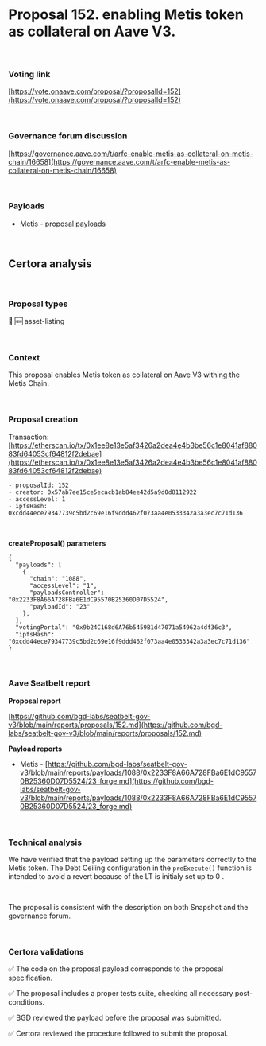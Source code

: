 # Proposal 152. enabling Metis token as collateral on Aave V3.
<br>

### Voting link

[https://vote.onaave.com/proposal/?proposalId=152](https://vote.onaave.com/proposal/?proposalId=152)

<br>

### Governance forum discussion

[https://governance.aave.com/t/arfc-enable-metis-as-collateral-on-metis-chain/16658](https://governance.aave.com/t/arfc-enable-metis-as-collateral-on-metis-chain/16658)

<br>

### Payloads

* Metis - [proposal payloads](https://explorer.metis.io/address/0x0eC1A3d247843b688b354BFF80444B952a08C663/contract/1088/code#loaded)

<br>

## Certora analysis

<br>

### Proposal types

:gem: :new: asset-listing

<br>

### Context

This proposal enables Metis token as collateral on Aave V3 withing the Metis Chain.

<br>

### Proposal creation

Transaction: [https://etherscan.io/tx/0x1ee8e13e5af3426a2dea4e4b3be56c1e8041af88083fd64053cf64812f2debae](https://etherscan.io/tx/0x1ee8e13e5af3426a2dea4e4b3be56c1e8041af88083fd64053cf64812f2debae)

```
- proposalId: 152
- creator: 0x57ab7ee15ce5ecacb1ab84ee42d5a9d0d8112922
- accessLevel: 1
- ipfsHash: 0xcdd44ece79347739c5bd2c69e16f9ddd462f073aa4e0533342a3a3ec7c71d136
```

<br>

**createProposal() parameters**

```
{
  "payloads": [ 
    { 
      "chain": "1088", 
      "accessLevel": "1", 
      "payloadsController": "0x2233F8A66A728FBa6E1dC95570B25360D07D5524", 
      "payloadId": "23" 
    }, 
  ], 
  "votingPortal": "0x9b24C168d6A76b5459B1d47071a54962a4df36c3", 
  "ipfsHash": "0xcdd44ece79347739c5bd2c69e16f9ddd462f073aa4e0533342a3a3ec7c71d136" 
}
```

<br>

### Aave Seatbelt report

**Proposal report**

[https://github.com/bgd-labs/seatbelt-gov-v3/blob/main/reports/proposals/152.md](https://github.com/bgd-labs/seatbelt-gov-v3/blob/main/reports/proposals/152.md)

**Payload reports**

* Metis - [https://github.com/bgd-labs/seatbelt-gov-v3/blob/main/reports/payloads/1088/0x2233F8A66A728FBa6E1dC95570B25360D07D5524/23_forge.md](https://github.com/bgd-labs/seatbelt-gov-v3/blob/main/reports/payloads/1088/0x2233F8A66A728FBa6E1dC95570B25360D07D5524/23_forge.md)

<br>

### Technical analysis

We have verified that the payload setting up the parameters correctly to the Metis token. The Debt Ceiling configuration in the `preExecute()` function is intended to avoid a revert because of the LT is initialy set up to 0 .

<br>

The proposal is consistent with the description on both Snapshot and the governance forum.

<br>

### Certora validations

:white_check_mark: The code on the proposal payload corresponds to the proposal specification.

:white_check_mark: The proposal includes a proper tests suite, checking all necessary post-conditions.

:white_check_mark: BGD reviewed the payload before the proposal was submitted.

:white_check_mark: Certora reviewed the procedure followed to submit the proposal.
